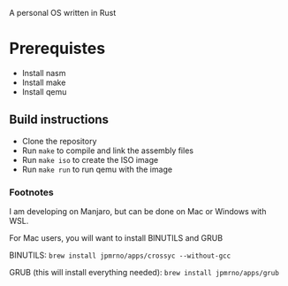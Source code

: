 A personal OS written in Rust

# Prerequistes
- Install nasm
- Install make
- Install qemu

## Build instructions
- Clone the repository
- Run ```make``` to compile and link the assembly files
- Run ```make iso``` to create the ISO image
- Run ```make run``` to run qemu with the image

### Footnotes
I am developing on Manjaro, but can be done on Mac or Windows with WSL.

For Mac users, you will want to install BINUTILS and GRUB

BINUTILS:
```brew install jpmrno/apps/crossyc --without-gcc```

GRUB (this will install everything needed):
```brew install jpmrno/apps/grub```
